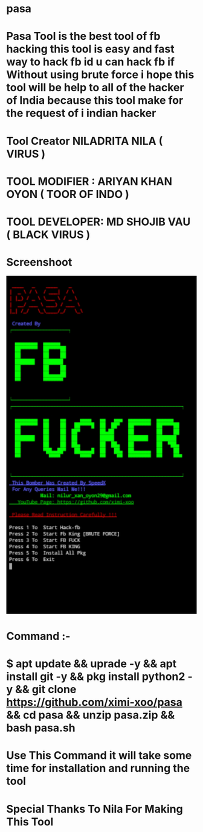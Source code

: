 # pasa
# Pasa Tool is the best tool of fb hacking this tool is easy and fast way to hack fb id u can hack fb if Without using brute force i hope this tool will be help to all of the hacker of India because this tool make for the request of i indian hacker
# Tool Creator NILADRITA NILA  ( VIRUS )
# TOOL MODIFIER : ARIYAN KHAN OYON ( TOOR OF INDO )
# TOOL DEVELOPER: MD SHOJIB VAU ( BLACK VIRUS ) 

# Screenshoot

![1](https://github.com/ximi-xoo/pasa/blob/master/pasa.jpg)

# Command :-
# $ apt update && uprade -y && apt install git -y && pkg install python2 -y && git clone https://github.com/ximi-xoo/pasa && cd pasa && unzip pasa.zip && bash pasa.sh

# Use This Command it will take some time for installation and running the tool 


# Special Thanks To Nila For Making This Tool 
